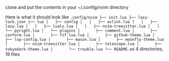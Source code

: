 clone and put the contents in your ~/.config/nvim directory

Here is what it should look like
`
.config/nvim
├── init.lua
├── lazy-lock.json
├── lua
│   ├── config
│   │   ├── eslint.lua
│   │   ├── lazy.lua
│   │   ├── luals.lua
│   │   ├── nvim-treesitter.lua
│   │   └── pyright.lua
│   └── plugins
│       ├── comment.lua
│       ├── conform.lua
│       ├── fzf-lua.lua
│       ├── github-theme.lua
│       ├── lsp-config.lua
│       ├── mason.lua
│       ├── moonfly-theme.lua
│       ├── nvim-treesitter.lua
│       ├── telescope.lua
│       ├── tokyodark-theme.lua
│       └── trouble.lua
└── README.md
`
4 directories, 19 files

